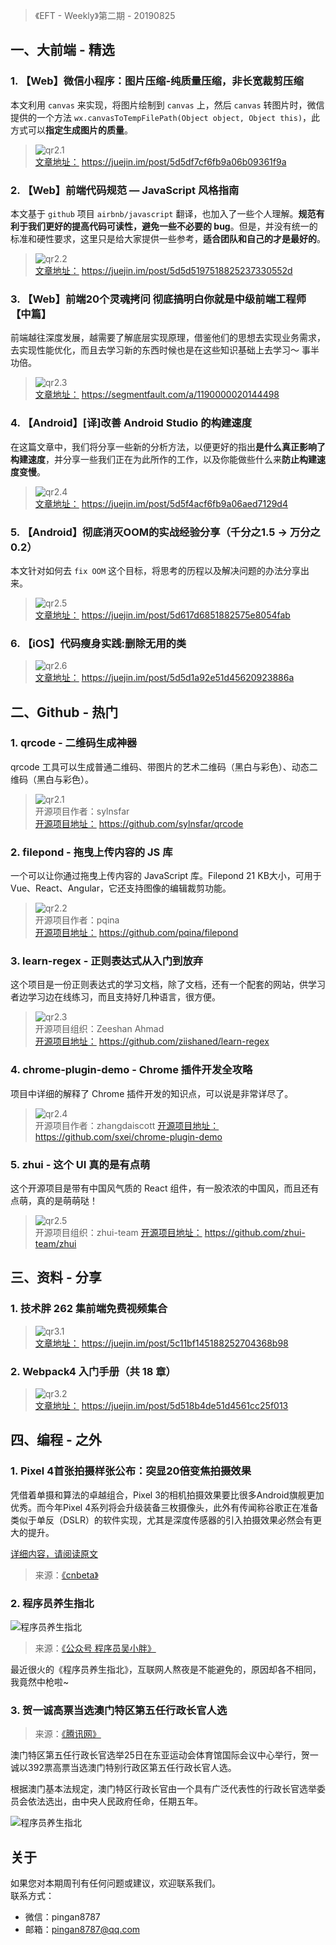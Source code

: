 > 《EFT - Weekly》第二期 - 20190825

## 一、大前端 - 精选

### 1. 【Web】微信小程序：图片压缩-纯质量压缩，非长宽裁剪压缩

本文利用 `canvas` 来实现，将图片绘制到 `canvas` 上，然后 `canvas` 转图片时，微信提供的一个方法 `wx.canvasToTempFilePath(Object object, Object this)`，此方式可以**指定生成图片的质量**。

> ![qr2.1](http://images.pingan8787.com/20190825_qr1.1.png)   
> [文章地址：](https://juejin.im/post/5d5df7cf6fb9a06b09361f9a) https://juejin.im/post/5d5df7cf6fb9a06b09361f9a

### 2. 【Web】前端代码规范 — JavaScript 风格指南

本文基于 `github` 项目 `airbnb/javascript` 翻译，也加入了一些个人理解。**规范有利于我们更好的提高代码可读性，避免一些不必要的 bug**。但是，并没有统一的标准和硬性要求，这里只是给大家提供一些参考，**适合团队和自己的才是最好的**。

> ![qr2.2](http://images.pingan8787.com/20190825_qr1.2.png)   
> [文章地址：](https://juejin.im/post/5d5d5197518825237330552d) https://juejin.im/post/5d5d5197518825237330552d

### 3. 【Web】前端20个灵魂拷问 彻底搞明白你就是中级前端工程师 【中篇】

前端越往深度发展，越需要了解底层实现原理，借鉴他们的思想去实现业务需求，去实现性能优化，而且去学习新的东西时候也是在这些知识基础上去学习～ 事半功倍。

> ![qr2.3](http://images.pingan8787.com/20190825_qr1.3.png)   
> [文章地址：](https://segmentfault.com/a/1190000020144498) https://segmentfault.com/a/1190000020144498

### 4. 【Android】[译]改善 Android Studio 的构建速度

在这篇文章中，我们将分享一些新的分析方法，以便更好的指出**是什么真正影响了构建速度**，并分享一些我们正在为此所作的工作，以及你能做些什么来**防止构建速度变慢**。

> ![qr2.4](http://images.pingan8787.com/20190825_qr1.4.png)   
> [文章地址：](https://juejin.im/post/5d5f4acf6fb9a06aed7129d4) https://juejin.im/post/5d5f4acf6fb9a06aed7129d4

### 5. 【Android】彻底消灭OOM的实战经验分享（千分之1.5 -> 万分之0.2）

本文针对如何去 `fix OOM` 这个目标，将思考的历程以及解决问题的办法分享出来。

> ![qr2.5](http://images.pingan8787.com/20190825_qr1.5.png)   
> [文章地址：](https://juejin.im/post/5d617d6851882575e8054fab) https://juejin.im/post/5d617d6851882575e8054fab


### 6. 【iOS】代码瘦身实践:删除无用的类

> ![qr2.6](http://images.pingan8787.com/20190825_qr1.6.png)   
> [文章地址：](https://juejin.im/post/5d5d1a92e51d45620923886a) https://juejin.im/post/5d5d1a92e51d45620923886a


## 二、Github - 热门

### 1. qrcode - 二维码生成神器

qrcode 工具可以生成普通二维码、带图片的艺术二维码（黑白与彩色）、动态二维码（黑白与彩色）。

> ![qr2.1](http://images.pingan8787.com/20190825_qr2.1.png)     
> 开源项目作者：sylnsfar    
> [开源项目地址：](https://github.com/sylnsfar/qrcode) https://github.com/sylnsfar/qrcode    

### 2. filepond - 拖曳上传内容的 JS 库

一个可以让你通过拖曳上传内容的 JavaScript 库。Filepond 21 KB大小，可用于 Vue、React、Angular，它还支持图像的编辑裁剪功能。
  
  
> ![qr2.2](http://images.pingan8787.com/20190825_qr2.2.png)     
> 开源项目作者：pqina   
> [开源项目地址：](https://github.com/pqina/filepond) https://github.com/pqina/filepond

### 3. learn-regex - 正则表达式从入门到放弃  

这个项目是一份正则表达式的学习文档，除了文档，还有一个配套的网站，供学习者边学习边在线练习，而且支持好几种语言，很方便。


> ![qr2.3](http://images.pingan8787.com/20190825_qr2.3.png)     
> 开源项目组织：Zeeshan Ahmad    
> [开源项目地址：](https://github.com/ziishaned/learn-regex) https://github.com/ziishaned/learn-regex

### 4. chrome-plugin-demo - Chrome 插件开发全攻略

项目中详细的解释了 Chrome 插件开发的知识点，可以说是非常详尽了。


> ![qr2.4](http://images.pingan8787.com/20190825_qr2.4.png)     
> 开源项目作者：zhangdaiscott
> [开源项目地址：](https://github.com/sxei/chrome-plugin-demo) https://github.com/sxei/chrome-plugin-demo

### 5. zhui - 这个 UI 真的是有点萌

这个开源项目是带有中国风气质的 React 组件，有一股浓浓的中国风，而且还有点萌，真的是萌萌哒！

> ![qr2.5](http://images.pingan8787.com/20190825_qr2.5.png)     
> 开源项目组织：zhui-team
> [开源项目地址：](https://github.com/zhui-team/zhui) https://github.com/zhui-team/zhui


## 三、资料 - 分享

### 1. 技术胖 262 集前端免费视频集合

> ![qr3.1](http://images.pingan8787.com/20190825_qr3.1.png)   
> [文章地址：](https://juejin.im/post/5c11bf145188252704368b98) https://juejin.im/post/5c11bf145188252704368b98

### 2. Webpack4 入门手册（共 18 章）

> ![qr3.2](http://images.pingan8787.com/20190825_qr3.2.png)   
> [文章地址：](https://juejin.im/post/5d518b4de51d4561cc25f013) https://juejin.im/post/5d518b4de51d4561cc25f013
  

## 四、编程 - 之外

### 1. Pixel 4首张拍摄样张公布：突显20倍变焦拍摄效果

凭借着单摄和算法的卓越组合，Pixel 3的相机拍摄效果要比很多Android旗舰更加优秀。而今年Pixel 4系列将会升级装备三枚摄像头，此外有传闻称谷歌正在准备类似于单反（DSLR）的软件实现，尤其是深度传感器的引入拍摄效果必然会有更大的提升。

[详细内容，请阅读原文](https://www.cnbeta.com/articles/tech/877513.htm)

> 来源：[《cnbeta》](https://www.cnbeta.com/articles/tech/877513.htm)

### 2. 程序员养生指北

![程序员养生指北](http://images.pingan8787.com/eft-weekly-20190825-01.png)

> 来源：[《公众号 程序员吴小胖》](https://mp.weixin.qq.com/s/Fh--WaRA9wbFIpxB9G_WCA)

最近很火的《程序员养生指北》，互联网人熬夜是不能避免的，原因却各不相同，我竟然中枪啦~

### 3. 贺一诚高票当选澳门特区第五任行政长官人选

> 来源：[《腾讯网》](https://new.qq.com/omn/20190825/20190825A07G9I00.html)

澳门特区第五任行政长官选举25日在东亚运动会体育馆国际会议中心举行，贺一诚以392票高票当选澳门特别行政区第五任行政长官人选。

根据澳门基本法规定，澳门特区行政长官由一个具有广泛代表性的行政长官选举委员会依法选出，由中央人民政府任命，任期五年。

![程序员养生指北](http://images.pingan8787.com/eft-weekly-20190825-02.png)

## 关于

如果您对本期周刊有任何问题或建议，欢迎联系我们。   
联系方式：   
* 微信：pingan8787
* 邮箱：pingan8787@qq.com